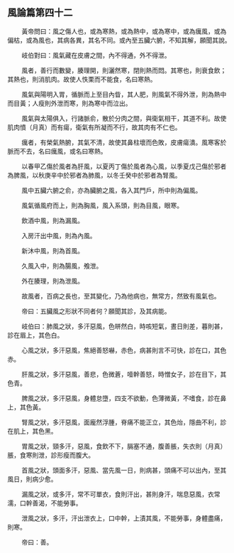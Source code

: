 ## 風論篇第四十二

<p>&emsp;&emsp;
黃帝問曰：風之傷人也，或為寒熱，或為熱中，或為寒中，或為癘風，或為偏枯，或為風也，其病各異，其名不同。或內至五臟六腑，不知其解，願聞其說。
</p>
<p>&emsp;&emsp;
岐伯對曰：風氣藏在皮膚之間，內不得通，外不得泄。
</p>
<p>&emsp;&emsp;
風者，善行而數變，腠理開，則灑然寒，閉則熱而悶。其寒也，則衰食飲；其熱也，則消肌肉。故使人怢栗而不能食，名曰寒熱。
</p>
<p>&emsp;&emsp;
風氣與陽明入胃，循脈而上至目內眥，其人肥，則風氣不得外泄，則為熱中而目黃；人瘦則外泄而寒，則為寒中而泣出。
</p>
<p>&emsp;&emsp;
風氣與太陽俱入，行諸脈俞，散於分肉之間，與衛氣相干，其道不利。故使肌肉憤（月真）而有瘍，衛氣有所凝而不行，故其肉有不仁也。
</p>
<p>&emsp;&emsp;
癘者，有榮氣熱腑，其氣不清，故使其鼻柱壞而色敗，皮膚瘍潰。風寒客於脈而不去，名曰癘風，或名曰寒熱。
</p>
<p>&emsp;&emsp;
以春甲乙傷於風者為肝風，以夏丙丁傷於風者為心風，以季夏戊己傷於邪者為脾風，以秋庚辛中於邪者為肺風，以冬壬癸中於邪者為腎風。
</p>
<p>&emsp;&emsp;
風中五臟六腑之俞，亦為臟腑之風，各入其門戶，所中則為偏風。
</p>
<p>&emsp;&emsp;
風氣循風府而上，則為胸風，風入系頭，則為目風，眼寒。
</p>
<p>&emsp;&emsp;
飲酒中風，則為漏風。
</p>
<p>&emsp;&emsp;
入房汗出中風，則為內風。
</p>
<p>&emsp;&emsp;
新沐中風，則為首風。
</p>
<p>&emsp;&emsp;
久風入中，則為腸風，飧泄。
</p>
<p>&emsp;&emsp;
外在腠理，則為泄風。
</p>
<p>&emsp;&emsp;
故風者，百病之長也，至其變化，乃為他病也，無常方，然致有風氣也。
</p>
<p>&emsp;&emsp;
帝曰：五臟風之形狀不同者何？願聞其診，及其病能。
</p>
<p>&emsp;&emsp;
岐伯曰：肺風之狀，多汗惡風，色皏然白，時咳短氣，晝日則差，暮則甚，診在眉上，其色白。
</p>
<p>&emsp;&emsp;
心風之狀，多汗惡風，焦絕善怒嚇，赤色，病甚則言不可快，診在口，其色赤。
</p>
<p>&emsp;&emsp;
肝風之狀，多汗惡風，善悲，色微蒼，噎幹善怒，時憎女子，診在目下，其色青。
</p>
<p>&emsp;&emsp;
脾風之狀，多汗惡風，身體怠墮，四支不欲動，色薄微黃，不嗜食，診在鼻上，其色黃。
</p>
<p>&emsp;&emsp;
腎風之狀，多汗惡風，面龐然浮腫，脊痛不能正立，其色炲，隱曲不利，診在肌上，其色黑。
</p>
<p>&emsp;&emsp;
胃風之狀，頸多汗，惡風，食飲不下，膈塞不通，腹善脹，失衣則（月真）脹，食寒則泄，診形瘦而腹大。
</p>
<p>&emsp;&emsp;
首風之狀，頭面多汗，惡風、當先風一日，則病甚，頭痛不可以出內，至其風日，則病少愈。
</p>
<p>&emsp;&emsp;
漏風之狀，或多汗，常不可單衣，食則汗出，甚則身汗，喘息惡風，衣常濡，口幹善渴，不能勞事。
</p>
<p>&emsp;&emsp;
泄風之狀，多汗，汗出泄衣上，口中幹，上漬其風，不能勞事，身體盡痛，則寒。
</p>
<p>&emsp;&emsp;
帝曰：善。
</p>



